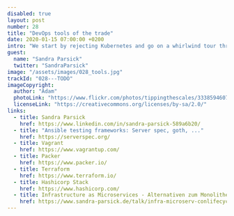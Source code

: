 ```yaml
---
disabled: true
layout: post
number: 28
title: "DevOps tools of the trade"
date: 2020-01-15 07:00:00 +0200
intro: "We start by rejecting Kubernetes and go on a whirlwind tour through all the different tools which might be useful for automation of your development and operating needs."
guest:
  name: "Sandra Parsick"
  twitter: "SandraParsick"
image: "/assets/images/028_tools.jpg"
trackId: "028---TODO"
imageCopyright:
  author: "Adam"
  photoLink: "https://www.flickr.com/photos/tippingthescales/3338594607/"
  licenseLink: "https://creativecommons.org/licenses/by-sa/2.0/"
links:
  - title: Sandra Parsick
    href: https://www.linkedin.com/in/sandra-parsick-589a6b20/
  - title: "Ansible testing frameworks: Server spec, goth, ..."
    href: https://serverspec.org/
  - title: Vagrant
    href: https://www.vagrantup.com/
  - title: Packer
    href: https://www.packer.io/
  - title: Terraform
    href: https://www.terraform.io/
  - title: Hashicorp Stack
    href: https://www.hashicorp.com/
  - title: Infrastructure as Microservices - Alternativen zum Monolithen Kubernetes
    href: https://www.sandra-parsick.de/talk/infra-microserv-conlifecycle/
---
```

